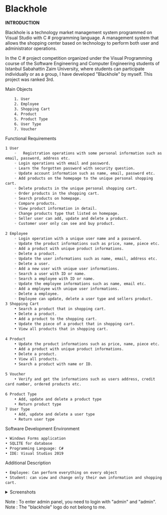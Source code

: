 # Blackhole

<b>INTRODUCTION</b>

  Blackhole is a technology market management system programmed on Visual Studio with C # programming language. A management system that allows the shopping    center based on technology to perform both user and administrator operations.

  In the C # project competition organized under the Visual Programming course of the Software Engineering and Computer Engineering students of Istanbul Sabahattin Zaim University, where students can participate individually or as a group, I have developed  "Blackhole" by myself. This project was ranked 3rd.

Main Objects

        1. User
        2. Employee
        3. Shopping Cart
        4. Product
        5. Product Type
        6. User Type
        7. Voucher
        
Functional Requirements

    1 User
        ◦ 	Registration operations with some personal information such as email, password, address etc.
        ◦ Login operations with email and password.
        ◦ Learn the forgotten password with security question.
        ◦ Update account information such as name, email, password etc.
        ◦ Add products on the homepage to the unique personal shopping cart.
        ◦ Delete products in the unique personal shopping cart.
        ◦ Order products in the shopping cart.
        ◦ Search products on homepage.
        ◦ Compare products.
        ◦ View product information in detail.
        ◦ Change products type that listed on homepage.
        ◦ Seller user can add, update and delete a product.
        ◦ Customer user only can see and buy product.

    2 Employee
        ◦ Login operation with a unique user name and a password.
        ◦ Update the product informations such as price, name, piece etc.
        ◦ Add a product with unique product informations.
        ◦ Delete a product.
        ◦ Update the user informations such as name, email, address etc.
        ◦ Delete a user.
        ◦ Add a new user with unique user informations.
        ◦ Search a user with ID or name.
        ◦ Search a employee with ID or name.
        ◦ Update the employee informations such as name, email etc.
        ◦ Add a employee with unique user informations.
        ◦ Delete a employee.
        ◦ Employee can update, delete a user type and sellers product.
    3 Shopping Cart
        • Search a product that in shopping cart.
        • Delete a product.
        • Add a product to the shopping cart.
        • Update the piece of a product that in shopping cart.
        • View all products that in shopping cart.

    4 Product
        • Update the product informations such as price, name, piece etc.
        • Add a product with unique product informations.
        • Delete a product.
        • View all products.
        • Search a product with name or ID.

    5 Voucher
        • Verify and get the informations such as users address, credit card number, ordered products etc.

    6 Product Type
        • Add, update and delete a product type
        • Return product type
    7 User Type
        • Add, update and delete a user type
        • Return user type


Software Development Environment

    • Windows Forms application
    • SQLITE for database
    • Programming Language: C#
    • IDE: Visual Studios 2019
Additional Description

    • Employee: Can perform everything on every object
    • Student: can view and change only their own information and shopping cart.


<details>
  <summary>Screenshots</summary>

![](ss1.png)
![](ss2.png)
![](ss3.png)
![](ss4.png)
![](ss5.png)
![](ss6.png)
![](ss7.png)
![](ss8.png)
![](ss9.png)
![](ss10.png)
![](ss11.png)
![](ss12.png)
![](ss13.png)
![](compare.png)

</details>



Note : To enter admin panel, you need to login with "admin" and "admin".
Note : The "blackhole" logo do not belong to me.
